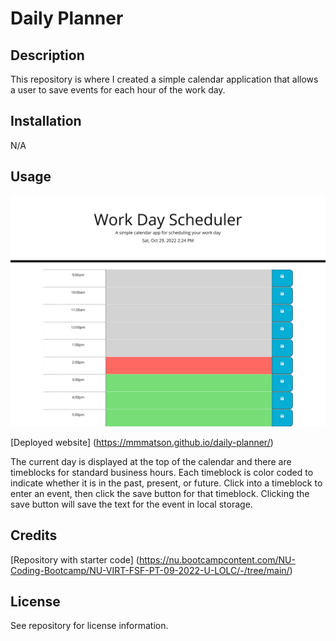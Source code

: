 # Daily Planner

## Description

This repository is where I created a simple calendar application that allows a user to save events for each hour of the work day. 

## Installation

N/A

## Usage

![A daily planner with the current day, date, and time, and text boxes to enter events for each hour of the work day.](./assets/images/daily-planner-screenshot.png)

[Deployed website] (https://mmmatson.github.io/daily-planner/)

The current day is displayed at the top of the calendar and there are timeblocks for standard business hours. Each timeblock is color coded to indicate whether it is in the past, present, or future. Click into a timeblock to enter an event, then click the save button for that timeblock. Clicking the save button will save the text for the event in local storage.

## Credits

[Repository with starter code] (https://nu.bootcampcontent.com/NU-Coding-Bootcamp/NU-VIRT-FSF-PT-09-2022-U-LOLC/-/tree/main/)

## License

See repository for license information.